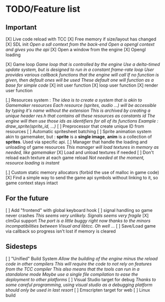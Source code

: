 # TODO/Feature list

## Important
[X] Live code reload with TCC
[X] Free memory if size/layout has changed
[X] SDL init
	*Open a sdl context from the back-end*
	*Open a opengl context and gives you the api*
	[X] Open a window from the engine
	[X] Opengl loading

[X] Game loop
	*Game loop that is controlled by the engine*
	*Use a delta-timed update system, but is designed to run in a constant frame-rate loop*
	*User provides various callback functions that the engine will call*
	*If no function is given, then default ones will be used*
	*These default one will function as a base for simple code*
	[X] init user function
	[X] loop user function
	[X] render user function

[.] Resources system :
	*The idea is to create a system that is akin to Gamemaker resources*
	*Each resource (sprites, audio ...) will be accessible by typing it's name without the extension*
	*This is archived by creating a unique header res.h that contains all these resources as constants id*
	*The engine will then use those ids as identifiers for all of its functions*
	*Example : draw_sprite(sprite_id, ...)*
	[ ] Preprocessor that create unique ID from resources
	[ ] Automatic spritesheet batching
	[ ] Sprite animation system akin to gamemaker, but : **sprite** is a **single image**, **anim** is a collection of **sprites**. Used via specific api.
	[.] Manager that handle the loading and unloading of game resources
		*This manager will load textures in memory as needed, like gamemaker*
		[X] Load and unload textures if needed
		[ ] Don't reload each texture at each game reload
			*Not needed at the moment, resource loading is instant*

[.] Custom static memory allocators (forbid the use of malloc in game code)
[X] Find a simple way to send the game api symbols without linking to it, so game context stays intact



## For the future
[ ] Add "frontend" with global keyboard hook
[ ] signal handling so game never crashes
	*This seems very unlikely. Signals seems very fragile*
[X] cImGui support
	*The port is a little buggy right now thanks to the minors incompatibilities between Visual and libtcc. Oh well ...*
[ ] Save/Load game via callback so progress isn't lost if memory is cleared

## Sidesteps
[ ] "Unified" Build System
	*Allow the building of the engine _minus_ the reload code in other compilers*
	*This will require the code to not rely on features from the TCC compiler*
	*This also means that the tools can run in a standalone mode*
	*Maybe use a single file compilation to ease the deployment to other platforms*
	[ ] Visual Studio target for debug
		*Thanks to some careful programming, using visual studio as a debugging platform should only be used in last resort*
	[ ] Emscripten target for web
	[ ] Linux build
